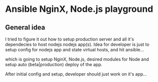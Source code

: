 # Ansible NginX, Node.js playground

## General idea
I tried to figure it out how to setup production server and all it's dependecies to host nodejs
nodejs app(s). Idea for developer is just to setup config for nodejs app and state virtual hosts, and hit ansible...

which is going to setup NginX, Node.js, desired modules for Node and setup auto (beta|production)
deploy of the app.

After initial config and setup, developer should just work on it's app...
